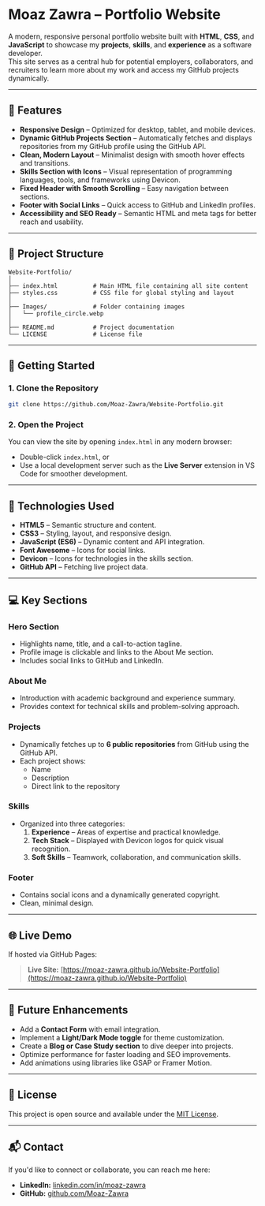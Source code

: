 # Moaz Zawra – Portfolio Website

A modern, responsive personal portfolio website built with **HTML**, **CSS**, and **JavaScript** to showcase my **projects**, **skills**, and **experience** as a software developer.  
This site serves as a central hub for potential employers, collaborators, and recruiters to learn more about my work and access my GitHub projects dynamically.

---

## 🌟 Features

- **Responsive Design** – Optimized for desktop, tablet, and mobile devices.
- **Dynamic GitHub Projects Section** – Automatically fetches and displays repositories from my GitHub profile using the GitHub API.
- **Clean, Modern Layout** – Minimalist design with smooth hover effects and transitions.
- **Skills Section with Icons** – Visual representation of programming languages, tools, and frameworks using Devicon.
- **Fixed Header with Smooth Scrolling** – Easy navigation between sections.
- **Footer with Social Links** – Quick access to GitHub and LinkedIn profiles.
- **Accessibility and SEO Ready** – Semantic HTML and meta tags for better reach and usability.

---

## 📂 Project Structure

```
Website-Portfolio/
│
├── index.html          # Main HTML file containing all site content
├── styles.css          # CSS file for global styling and layout
│
├── Images/             # Folder containing images
│   └── profile_circle.webp
│
├── README.md           # Project documentation
└── LICENSE             # License file
```

---

## 🚀 Getting Started

### 1. Clone the Repository

```bash
git clone https://github.com/Moaz-Zawra/Website-Portfolio.git
```

### 2. Open the Project

You can view the site by opening `index.html` in any modern browser:

- Double-click `index.html`, or
- Use a local development server such as the **Live Server** extension in VS Code for smoother development.

---

## 🔧 Technologies Used

- **HTML5** – Semantic structure and content.
- **CSS3** – Styling, layout, and responsive design.
- **JavaScript (ES6)** – Dynamic content and API integration.
- **Font Awesome** – Icons for social links.
- **Devicon** – Icons for technologies in the skills section.
- **GitHub API** – Fetching live project data.

---

## 💻 Key Sections

### **Hero Section**

- Highlights name, title, and a call-to-action tagline.
- Profile image is clickable and links to the About Me section.
- Includes social links to GitHub and LinkedIn.

### **About Me**

- Introduction with academic background and experience summary.
- Provides context for technical skills and problem-solving approach.

### **Projects**

- Dynamically fetches up to **6 public repositories** from GitHub using the GitHub API.
- Each project shows:
  - Name
  - Description
  - Direct link to the repository

### **Skills**

- Organized into three categories:
  1. **Experience** – Areas of expertise and practical knowledge.
  2. **Tech Stack** – Displayed with Devicon logos for quick visual recognition.
  3. **Soft Skills** – Teamwork, collaboration, and communication skills.

### **Footer**

- Contains social icons and a dynamically generated copyright.
- Clean, minimal design.

---

## 🌐 Live Demo

If hosted via GitHub Pages:

> **Live Site:** [https://moaz-zawra.github.io/Website-Portfolio](https://moaz-zawra.github.io/Website-Portfolio)

---

## 📝 Future Enhancements

- Add a **Contact Form** with email integration.
- Implement a **Light/Dark Mode toggle** for theme customization.
- Create a **Blog or Case Study section** to dive deeper into projects.
- Optimize performance for faster loading and SEO improvements.
- Add animations using libraries like GSAP or Framer Motion.

---

## 📄 License

This project is open source and available under the [MIT License](LICENSE).

---

## 📬 Contact

If you'd like to connect or collaborate, you can reach me here:

- **LinkedIn:** [linkedin.com/in/moaz-zawra](https://www.linkedin.com/in/moaz-zawra/)
- **GitHub:** [github.com/Moaz-Zawra](https://github.com/Moaz-Zawra)
